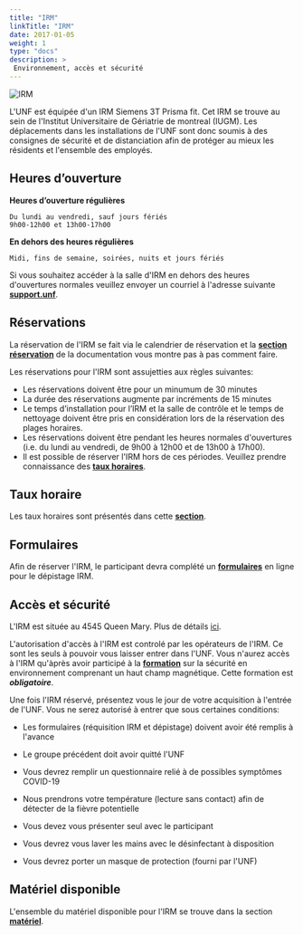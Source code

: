 ```yaml
---
title: "IRM"
linkTitle: "IRM"
date: 2017-01-05
weight: 1
type: "docs"
description: >
 Environnement, accès et sécurité
---
```


![IRM](/images/documentation/MRI_prisma.jpg)

L'UNF est équipée d'un IRM Siemens 3T Prisma fit. Cet IRM se trouve au sein de l'Institut Universitaire de Gériatrie de montreal (IUGM). Les déplacements dans les installations de l'UNF sont donc soumis à des consignes
de sécurité et de distanciation afin de protéger au mieux les résidents et l'ensemble des employés.  


## Heures d’ouverture

**Heures d’ouverture régulières**

```
Du lundi au vendredi, sauf jours fériés
9h00-12h00 et 13h00-17h00
```

**En dehors des heures régulières**
```
Midi, fins de semaine, soirées, nuits et jours fériés
```

Si vous souhaitez accéder à la salle d'IRM en dehors des heures d'ouvertures
normales veuillez envoyer un courriel à l'adresse suivante **[support.unf](mailto:support.unf@criugm.qc.ca?subject=Demande_Accès_MRI_Off-Hours)**.


## Réservations

La réservation de l'IRM se fait via le calendrier de réservation et la [__section réservation__](https://unf-montreal.ca/fr/documentation/facility/reservation/) de la documentation vous montre pas à pas comment faire.  

Les réservations pour l'IRM sont assujetties aux règles suivantes:

* Les réservations doivent être pour un minumum de 30 minutes
* La durée des réservations augmente par incréments de 15 minutes
* Le temps d’installation pour l’IRM et la salle de contrôle et le temps de nettoyage doivent être pris en considération lors de la réservation des plages horaires.
* Les réservations doivent être pendant les heures normales d'ouvertures (i.e. du lundi au vendredi, de 9h00 à 12h00 et de 13h00 à 17h00).
* Il est possible de réserver l'IRM hors de ces périodes. Veuillez prendre connaissance des [__taux horaires__](http://www.unf-montreal.ca/fr/rate).

## Taux horaire

Les taux horaires sont présentés dans cette [__section__](https://unf-montreal.ca/fr/rate).

## Formulaires

Afin de réserver l'IRM, le participant devra complété un [__formulaires__](https://unf-montreal.ca/fr/documents/screening) en ligne pour le dépistage IRM.

## Accès et sécurité

L'IRM est située au 4545 Queen Mary. Plus de détails [ici](https://unf-montreal.ca/documentation/facility/). 

L'autorisation d'accès à l'IRM est controlé par les opérateurs de l'IRM. Ce sont les seuls à pouvoir vous laisser entrer dans l'UNF.
Vous n'aurez accès à l'IRM qu'àprès avoir participé à la [__formation__](https://unf-montreal.ca/fr/documentation/welcome/security) sur la sécurité en environnement comprenant un haut champ magnétique. Cette formation est __*obligatoire*__.

Une fois l'IRM réservé, présentez vous le jour de votre acquisition à l'entrée de l'UNF. Vous ne serez autorisé à entrer que sous certaines conditions:

- Les formulaires (réquisition IRM et dépistage) doivent avoir été remplis à l'avance

- Le groupe précédent doit avoir quitté l'UNF

- Vous devrez remplir un questionnaire relié à de possibles symptômes COVID-19

- Nous prendrons votre température (lecture sans contact) afin de détecter de la fièvre potentielle

- Vous devez vous présenter seul avec le participant

- Vous devrez vous laver les mains avec le désinfectant à disposition

- Vous devrez porter un masque de protection (fourni par l'UNF)


## Matériel disponible

L'ensemble du matériel disponible pour l'IRM se trouve dans la section [__matériel__](https://unf-montreal.ca/fr/documentation/facility/hardware_software).
